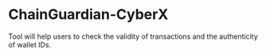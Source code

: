 # ChainGuardian-CyberX
Tool will help users to check the validity of transactions and the authenticity of wallet IDs.
